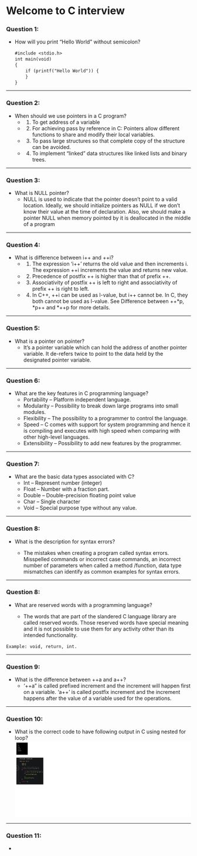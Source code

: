 # Welcome to C interview

### Question 1:
* How will you print “Hello World” without semicolon?
    ```
    #include <stdio.h> 
    int main(void) 
    { 
        if (printf("Hello World")) { 
        } 
    } 
    ```
---
### Question 2:
* When should we use pointers in a C program?
    * 1. To get address of a variable
    * 2. For achieving pass by reference in C: Pointers allow different functions to share and modify their local variables.
    * 3. To pass large structures so that complete copy of the structure can be avoided.
    * 4. To implement “linked” data structures like linked lists and binary trees.
---
### Question 3:
* What is NULL pointer?
    * NULL is used to indicate that the pointer doesn’t point to a valid location. Ideally, we should initialize pointers as NULL if we don’t know their value at the time of declaration. Also, we should make a pointer NULL when memory pointed by it is deallocated in the middle of a program
---
### Question 4:
* What is difference between i++ and ++i?
    * 1) The expression ‘i++’ returns the old value and then increments i. The expression ++i increments the value and returns new value.
    * 2) Precedence of postfix ++ is higher than that of prefix ++.
    * 3) Associativity of postfix ++ is left to right and associativity of prefix ++ is right to left.
    * 4) In C++, ++i can be used as l-value, but i++ cannot be. In C, they both cannot be used as l-value.
    See Difference between ++*p, *p++ and *++p for more details.
---
### Question 5:
* What is a pointer on pointer?
    * It’s a pointer variable which can hold the address of another pointer variable. It de-refers twice to point to the data held by the designated pointer variable.
---
### Question 6:
* What are the key features in C programming language?
    * Portability – Platform independent language.
    * Modularity – Possibility to break down large programs into small modules.
    * Flexibility – The possibility to a programmer to control the language.
    * Speed – C comes with support for system programming and hence it is compiling and executes with high speed when comparing with other high-level languages.
    * Extensibility – Possibility to add new features by the programmer.
---
### Question 7:
* What are the basic data types associated with C?
    * Int – Represent number (integer)
    * Float – Number with a fraction part.
    * Double – Double-precision floating point value
    * Char – Single character
    * Void – Special purpose type without any value.
---
### Question 8:
*   What is the description for syntax errors?

    * The mistakes when creating a program called syntax errors. Misspelled commands or incorrect case commands, an incorrect number of parameters when called a method /function, data type mismatches can identify as common examples for syntax errors.
---
### Question 8:
*    What are reserved words with a programming language?

        *   The words that are part of the slandered C language library are called reserved words. Those reserved words have special meaning and it is not possible to use them for any activity other than its intended functionality.

    Example: void, return, int.
---
### Question 9:
* What is the difference between ++a and a++?
    * ‘++a”  is called prefixed increment and the increment will happen first on a variable. ‘a++’ is called postfix increment and the increment happens after the value of a variable used for the operations.
---
### Question 10:
* What is the correct code to have following output in C using nested for loop?
 ![picture](res.png)
 ---
 ### Question 11:
 * 